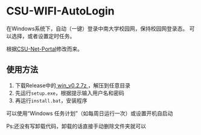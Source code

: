 # CSU-WIFI-AutoLogin
在Windows系统下，自动（一键）登录中南大学校园网，保持校园网登录态。
可以选择，或者设置定时任务。

根据[CSU-Net-Portal](https://github.com/barkure/CSU-Net-Portal)修改而来。
## 使用方法

1. 下载Release中的[ win_v0.2.7z ](https://github.com/CSU-Index/CSU-WIFI-AutoLogin/releases/download/v0.2/win_v0.2.7z)
   ，解压到任意目录
2. 先运行`setup.exe`，根据提示输入用户名和密码
3. 再运行`install.bat`，安装程序

可以使用“Windows 任务计划”（如每周日运行一次）或设置开机自启动

Ps:还没有写卸载代码，卸载的话直接手动删除文件夹就可以